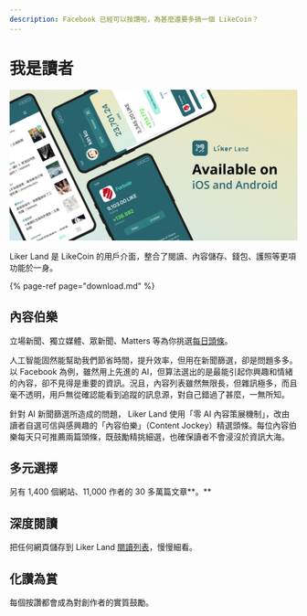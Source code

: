 ```yaml
---
description: Facebook 已經可以按讚啦，為甚麼還要多搞一個 LikeCoin？
---
```


# 我是讀者

![](../../.gitbook/assets/likecoin_ad72_appstore_og_ios_android.png)

Liker Land 是 LikeCoin 的用戶介面，整合了閱讀、內容儲存、錢包、護照等更項功能於一身。

{% page-ref page="download.md" %}

## **內容伯樂**

立場新聞、獨立媒體、眾新聞、Matters 等為你挑選[每日頭條](https://docs.like.co/v/zh/user-guide/reader/today-headline)。

人工智能固然能幫助我們節省時間，提升效率，但用在新聞篩選，卻是問題多多。以 Facebook 為例，雖然用上先進的 AI，但算法選出的是最能引起你興趣和情緒的內容，卻不見得是重要的資訊。況且，內容列表雖然無限長，但雜訊極多，而且毫不透明，用戶無從確認能看到追蹤的訊息源，對自己錯過了甚麼，一無所知。

針對 AI 新聞篩選所造成的問題， Liker Land 使用「零 AI 內容策展機制」，改由讀者自選可信與感興趣的「內容伯樂」（Content Jockey）精選頭條。每位內容伯樂每天只可推薦兩篇頭條，既鼓勵精挑細選，也確保讀者不會浸沒於資訊大海。

## **多元選擇**

另有 1,400 個網站、11,000 作者的 30 多萬篇文章**。**

## **深度閱讀**

把任何網頁儲存到 Liker Land [閱讀列表](https://docs.like.co/v/zh/user-guide/reader/reading-list)，慢慢細看。

## **化讚為賞**

每個按讚都會成為對創作者的實質鼓勵。


